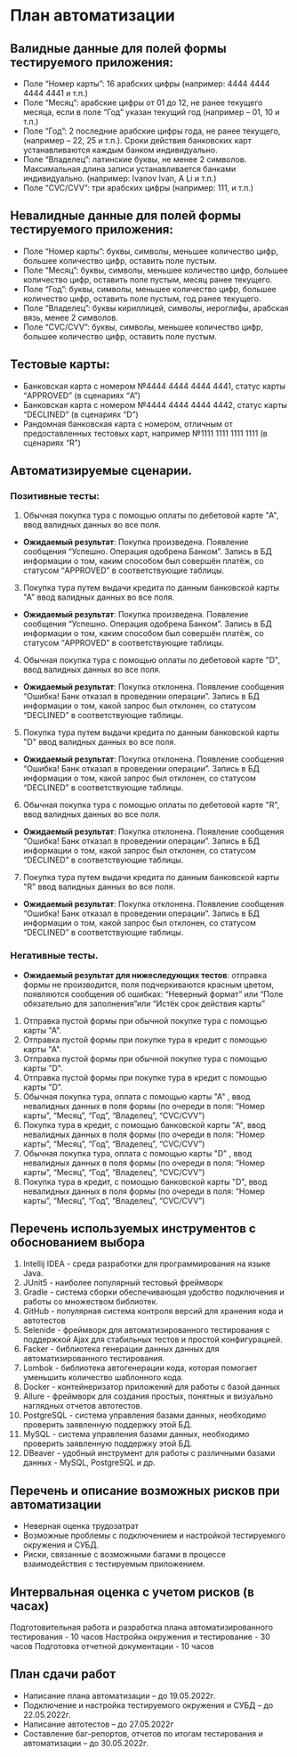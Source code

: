 # План автоматизации
## Валидные данные для полей формы тестируемого приложения:
* Поле “Номер карты”: 16 арабских цифры (например: 4444 4444 4444 4441 и т.п.)
* Поле “Месяц”: арабские цифры от 01 до 12, не ранее текущего месяца, если в поле “Год” указан текущий год (например – 01, 10 и т.п.)
* Поле “Год”: 2 последние арабские цифры года, не ранее текущего, (например – 22, 25 и т.п.). Сроки действия банковских карт устанавливаются каждым банком индивидуально.
* Поле “Владелец”: латинские буквы,  не менее 2 символов. Максимальная длина записи устанавливается банками индивидуально. (например: Ivanov Ivan, A Li и т.п.)
* Поле “CVC/CVV”: три арабских цифры (например: 111, и т.п.)         
## Невалидные данные для полей формы тестируемого приложения:
* Поле “Номер карты”: буквы, символы, меньшее количество цифр, большее количество  цифр, оставить поле пустым.
* Поле “Месяц”: буквы, символы, меньшее количество цифр, большее количество  цифр, оставить поле пустым, месяц ранее текущего.
* Поле “Год”: буквы, символы, меньшее количество цифр, большее количество  цифр, оставить поле пустым, год ранее текущего.
* Поле “Владелец”: буквы кириллицей, символы, иероглифы, арабская вязь, менее 2 символов.
* Поле “CVC/CVV”: буквы, символы, меньшее количество цифр, большее количество  цифр, оставить поле пустым.
## Тестовые карты:
* Банковская карта с номером №4444 4444 4444 4441, статус карты “APPROVED” (в сценариях “A”)
* Банковская карта с номером №4444 4444 4444 4442, статус карты “DECLINED” (в сценариях “D”)
* Рандомная банковская карта с номером, отличным от предоставленных тестовых карт, например №1111 1111 1111 1111 (в сценариях “R”)
## Автоматизируемые сценарии.
### Позитивные тесты:
1. Обычная покупка тура с помощью оплаты по дебетовой карте "А",  ввод валидных данных во все поля.
* **Ожидаемый результат**: Покупка произведена. Появление сообщения “Успешно. Операция одобрена Банком”. Запись в БД информации о том, каким способом был совершён платёж, со статусом “APPROVED” в соответствующие таблицы.
3. Покупка тура путем выдачи кредита по данным банковской карты "А" ввод валидных данных во все поля.
* **Ожидаемый результат**: Покупка произведена. Появление сообщения “Успешно. Операция одобрена Банком”. Запись в БД информации о том, каким способом был совершён платёж, со статусом “APPROVED” в соответствующие таблицы.
4. Обычная покупка тура с помощью оплаты по дебетовой карте "D",  ввод валидных данных во все поля.
* **Ожидаемый результат**: Покупка отклонена. Появление сообщения “Ошибка! Банк отказал в проведении операции”. Запись в БД информации о том, какой запрос был отклонен, со статусом “DECLINED” в соответствующие таблицы.
5. Покупка тура путем выдачи кредита по данным банковской карты "D" ввод валидных данных во все поля.
* **Ожидаемый результат**: Покупка отклонена. Появление сообщения “Ошибка! Банк отказал в проведении операции”. Запись в БД информации о том, какой запрос был отклонен, со статусом “DECLINED” в соответствующие таблицы.
6. Обычная покупка тура с помощью оплаты по дебетовой карте "R",  ввод валидных данных во все поля.
* **Ожидаемый результат**: Покупка отклонена. Появление сообщения “Ошибка! Банк отказал в проведении операции”. Запись в БД информации о том, какой запрос был отклонен, со статусом “DECLINED” в соответствующие таблицы.
7. Покупка тура путем выдачи кредита по данным банковской карты "R" ввод валидных данных во все поля.
* **Ожидаемый результат**: Покупка отклонена. Появление сообщения “Ошибка! Банк отказал в проведении операции”. Запись в БД информации о том, какой запрос был отклонен, со статусом “DECLINED” в соответствующие таблицы.
### Негативные тесты.
* **Ожидаемый результат для нижеследующих тестов**: отправка формы не производится, поля подчеркиваются красным цветом, появляются сообщения об ошибках: “Неверный формат” или “Поле обязательно для заполнения”или “Истёк срок действия карты”
1. Отправка пустой формы при обычной покупке тура с помощью карты "А".
2. Отправка пустой формы при покупке тура в кредит с помощью карты "А".
3. Отправка пустой формы при обычной покупке тура с помощью карты "D".
4. Отправка пустой формы при покупке тура в кредит с помощью карты "D".
5. Обычная покупка тура, оплата с помощью карты "А" , ввод невалидных данных в поля формы (по очереди в поля: “Номер карты”, “Месяц”, “Год”, “Владелец”,  “CVC/CVV”)
6. Покупка тура в кредит, с помощью банковской карты "А", ввод невалидных данных в поля формы (по очереди в поля: “Номер карты”, “Месяц”, “Год”, “Владелец”,  “CVC/CVV”)
7. Обычная покупка тура, оплата с помощью карты "D" , ввод невалидных данных в поля формы (по очереди в поля: “Номер карты”, “Месяц”, “Год”, “Владелец”,  “CVC/CVV”)
8. Покупка тура в кредит, с помощью банковской карты "D", ввод невалидных данных в поля формы (по очереди в поля: “Номер карты”, “Месяц”, “Год”, “Владелец”,  “CVC/CVV”)
## Перечень используемых инструментов с обоснованием выбора
1. Intellij IDEA - среда разработки для программирования на языке Java.
2. JUnit5 - наиболее популярный тестовый фреймворк
3. Gradle - система сборки обеспечивающая удобство подключения и работы со множеством библиотек.
4. GitHub - популярная система контроля версий для хранения кода и автотестов
5. Selenide - фреймворк для автоматизированного тестирования с поддержкой Ajax для стабильных тестов и простой конфигурацией.
6. Facker - библиотека генерации данных данных для автоматизированного тестирования.
7. Lombok - библиотека автогенерации кода, которая помогает уменьшить количество шаблонного кода.
8. Docker - контейнеризатор приложений для работы с базой данных
9. Allure - фреймворк для создания простых, понятных и визуально наглядных отчетов автотестов.
10. PostgreSQL - система управления базами данных, необходимо проверить заявленную поддержку этой БД.
11. MySQL - система управления базами данных, необходимо проверить заявленную поддержку этой БД.
12. DBeaver - удобный инструмент для работы с различными базами данных - MySQL, PostgreSQL и др. 
## Перечень и описание возможных рисков при автоматизации
* Неверная оценка трудозатрат
* Возможные проблемы с подключением и настройкой тестируемого окружения и СУБД.
* Риски, связанные с возможными багами в процессе взаимодействия с тестируемым приложением.
## Интервальная оценка с учетом рисков (в часах)
Подготовительная работа и разработка плана автоматизированного тестирования - 10 часов
Настройка окружения и тестирование - 30 часов
Подготовка отчетной документации - 10 часов
## План сдачи работ
* Написание плана автоматизации – до 19.05.2022г.
* Подключение и настройка тестируемого окружения и СУБД – до 22.05.2022г.
* Написание автотестов – до 27.05.2022г
* Составление баг-репортов, отчетов по итогам тестирования и автоматизации – до 30.05.2022г.
